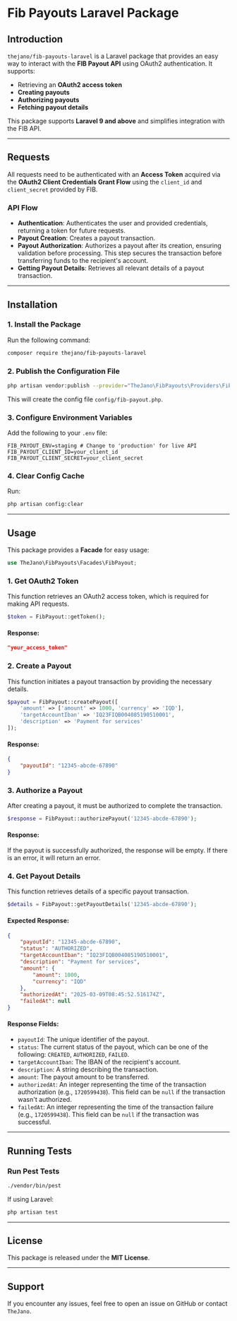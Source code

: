 # Fib Payouts Laravel Package

## Introduction
`thejano/fib-payouts-laravel` is a Laravel package that provides an easy way to interact with the **FIB Payout API** using OAuth2 authentication. It supports:

- Retrieving an **OAuth2 access token**
- **Creating payouts**
- **Authorizing payouts**
- **Fetching payout details**

This package supports **Laravel 9 and above** and simplifies integration with the FIB API.

---

## Requests
All requests need to be authenticated with an **Access Token** acquired via the **OAuth2 Client Credentials Grant Flow** using the `client_id` and `client_secret` provided by FIB.

### API Flow
- **Authentication**: Authenticates the user and provided credentials, returning a token for future requests.
- **Payout Creation**: Creates a payout transaction.
- **Payout Authorization**: Authorizes a payout after its creation, ensuring validation before processing. This step secures the transaction before transferring funds to the recipient's account.
- **Getting Payout Details**: Retrieves all relevant details of a payout transaction.

---

## Installation
### 1. Install the Package
Run the following command:
```sh
composer require thejano/fib-payouts-laravel
```

### 2. Publish the Configuration File
```sh
php artisan vendor:publish --provider="TheJano\FibPayouts\Providers\FibPayoutsServiceProvider"

```
This will create the config file `config/fib-payout.php`.

### 3. Configure Environment Variables
Add the following to your `.env` file:
```env
FIB_PAYOUT_ENV=staging # Change to 'production' for live API
FIB_PAYOUT_CLIENT_ID=your_client_id
FIB_PAYOUT_CLIENT_SECRET=your_client_secret
```

### 4. Clear Config Cache
Run:
```sh
php artisan config:clear
```

---

## Usage
This package provides a **Facade** for easy usage:
```php
use TheJano\FibPayouts\Facades\FibPayout;
```

### 1. Get OAuth2 Token
This function retrieves an OAuth2 access token, which is required for making API requests.

```php
$token = FibPayout::getToken();
```
#### **Response:**
```json
"your_access_token"
```

### 2. Create a Payout
This function initiates a payout transaction by providing the necessary details.

```php
$payout = FibPayout::createPayout([
    'amount' => ['amount' => 1000, 'currency' => 'IQD'],
    'targetAccountIban' => 'IQ23FIQB004085190510001',
    'description' => 'Payment for services'
]);
```
#### **Response:**
```json
{
    "payoutId": "12345-abcde-67890"
}
```

### 3. Authorize a Payout
After creating a payout, it must be authorized to complete the transaction.

```php
$response = FibPayout::authorizePayout('12345-abcde-67890');
```
#### **Response:**
If the payout is successfully authorized, the response will be empty. If there is an error, it will return an error.

### 4. Get Payout Details
This function retrieves details of a specific payout transaction.

```php
$details = FibPayout::getPayoutDetails('12345-abcde-67890');
```
#### **Expected Response:**
```json
{
    "payoutId": "12345-abcde-67890",
    "status": "AUTHORIZED",
    "targetAccountIban": "IQ23FIQB004085190510001",
    "description": "Payment for services",
    "amount": {
        "amount": 1000,
        "currency": "IQD"
    },
    "authorizedAt": "2025-03-09T08:45:52.516174Z",
    "failedAt": null
}
```

#### **Response Fields:**
- `payoutId`: The unique identifier of the payout.
- `status`: The current status of the payout, which can be one of the following: `CREATED`, `AUTHORIZED`, `FAILED`.
- `targetAccountIban`: The IBAN of the recipient's account.
- `description`: A string describing the transaction.
- `amount`: The payout amount to be transferred.
- `authorizedAt`: An integer representing the time of the transaction authorization (e.g., `1720599438`). This field can be `null` if the transaction wasn't authorized.
- `failedAt`: An integer representing the time of the transaction failure (e.g., `1720599438`). This field can be `null` if the transaction was successful.


---

## Running Tests
### Run Pest Tests
```sh
./vendor/bin/pest
```
If using Laravel:
```sh
php artisan test
```

---

## License
This package is released under the **MIT License**.

---

## Support
If you encounter any issues, feel free to open an issue on GitHub or contact `TheJano`. 

